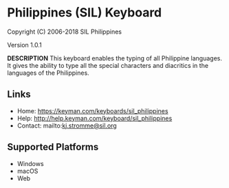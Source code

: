 Philippines (SIL) Keyboard
=====================

Copyright (C) 2006-2018 SIL Philippines

Version 1.0.1

__DESCRIPTION__
This keyboard enables the typing of all Philippine languages. It gives the ability to
type all the special characters and diacritics in the languages of the Philippines.

Links
-----

 * Home:     https://keyman.com/keyboards/sil_philippines
 * Help:     http://help.keyman.com/keyboard/sil_philippines
 * Contact:  mailto:kj.stromme@sil.org

Supported Platforms
-------------------
 * Windows
 * macOS
 * Web